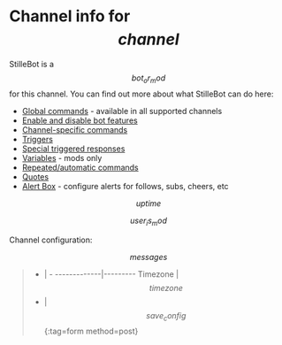 # Channel info for $$channel$$

StilleBot is a $$bot_or_mod$$ for this channel. You can find out more about what
StilleBot can do here:

* [Global commands](https://rosuav.github.io/StilleBot/commands/) - available in
  all supported channels
* [Enable and disable bot features](features)
* [Channel-specific commands](commands)
* [Triggers](triggers)
* [Special triggered responses](specials)
* [Variables](variables) - mods only
* [Repeated/automatic commands](repeats)
* [Quotes](quotes)
* [Alert Box](alertbox) - configure alerts for follows, subs, cheers, etc

$$uptime$$

$$user_is_mod$$

Channel configuration:

$$messages$$

> - | -
> -------------|---------
> Timezone     | $$timezone$$
> - | $$save_config$$
{:tag=form method=post}
